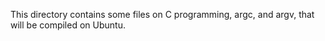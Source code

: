 This directory contains some files on C programming, argc, and argv, that will be compiled on Ubuntu.
